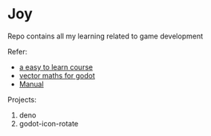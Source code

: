 # Joy
Repo contains all my learning related to game development


Refer:
- [a easy to learn course  ](https://gdquest.github.io/learn-gdscript/?ref=godot-docs#course/lesson-1-what-code-is-like/lesson.tres)
- [vector maths for godot](https://docs.godotengine.org/en/stable/tutorials/math/vector_math.html#doc-vector-math)
- [Manual](https://docs.godotengine.org/en/stable/tutorials/best_practices/index.html)

Projects:
1. deno
2. godot-icon-rotate

